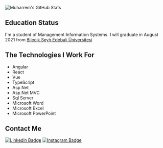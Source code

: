 
![Muharrem's GitHub Stats](https://github-readme-stats.vercel.app/api?username=muharremyalman&show_icons=true)

## Education Status

I'm a student of Management Information Systems. I will graduate in August 2021 from [Bilecik Şeyh Edebali Üniversitesi](http://www.bilecik.edu.tr/)

## The Technologies I Work For
  - Angular
  - React
  - Vue
  - TypeScript
  - Asp.Net
  - Asp.Net MVC
  - Sql Server
  - Microsoft Word
  - Microsoft Excel
  - Microsoft PowerPoint

  ## Contact Me 
[![Linkedin Badge](https://img.shields.io/badge/muharremyalman-follow%20on%20linkedin-blue?style=for-the-badge&logo=linkedin)](https://www.linkedin.com/in/muharremyalman/)
[![Instagram Badge](https://img.shields.io/badge/muharremyalman-follow%20on%20instagram-blue?style=for-the-badge&logo=instagram)](https://instagram.com/muharrem_yalman/)
